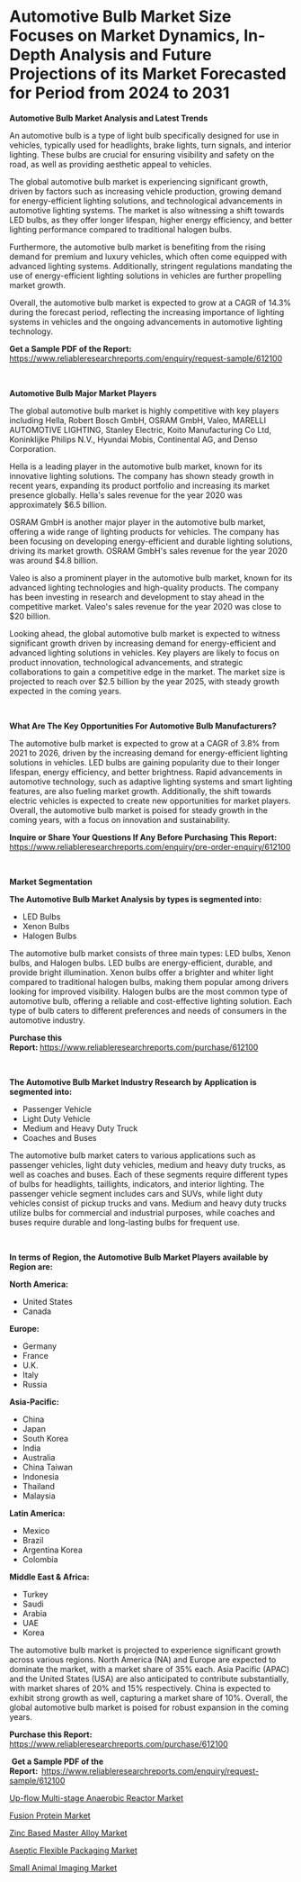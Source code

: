 <p><h1>Automotive Bulb Market Size Focuses on Market Dynamics, In-Depth Analysis and Future Projections of its Market Forecasted for Period from 2024 to 2031</h1></p><p><strong>Automotive Bulb Market Analysis and Latest Trends</strong></p>
<p><p>An automotive bulb is a type of light bulb specifically designed for use in vehicles, typically used for headlights, brake lights, turn signals, and interior lighting. These bulbs are crucial for ensuring visibility and safety on the road, as well as providing aesthetic appeal to vehicles.</p><p>The global automotive bulb market is experiencing significant growth, driven by factors such as increasing vehicle production, growing demand for energy-efficient lighting solutions, and technological advancements in automotive lighting systems. The market is also witnessing a shift towards LED bulbs, as they offer longer lifespan, higher energy efficiency, and better lighting performance compared to traditional halogen bulbs.</p><p>Furthermore, the automotive bulb market is benefiting from the rising demand for premium and luxury vehicles, which often come equipped with advanced lighting systems. Additionally, stringent regulations mandating the use of energy-efficient lighting solutions in vehicles are further propelling market growth.</p><p>Overall, the automotive bulb market is expected to grow at a CAGR of 14.3% during the forecast period, reflecting the increasing importance of lighting systems in vehicles and the ongoing advancements in automotive lighting technology.</p></p>
<p><strong>Get a Sample PDF of the Report:&nbsp;</strong> <a href="https://www.reliableresearchreports.com/enquiry/request-sample/612100">https://www.reliableresearchreports.com/enquiry/request-sample/612100</a></p>
<p>&nbsp;</p>
<p><strong>Automotive Bulb Major Market Players</strong></p>
<p><p>The global automotive bulb market is highly competitive with key players including Hella, Robert Bosch GmbH, OSRAM GmbH, Valeo, MARELLI AUTOMOTIVE LIGHTING, Stanley Electric, Koito Manufacturing Co Ltd, Koninklijke Philips N.V., Hyundai Mobis, Continental AG, and Denso Corporation. </p><p>Hella is a leading player in the automotive bulb market, known for its innovative lighting solutions. The company has shown steady growth in recent years, expanding its product portfolio and increasing its market presence globally. Hella's sales revenue for the year 2020 was approximately $6.5 billion.</p><p>OSRAM GmbH is another major player in the automotive bulb market, offering a wide range of lighting products for vehicles. The company has been focusing on developing energy-efficient and durable lighting solutions, driving its market growth. OSRAM GmbH's sales revenue for the year 2020 was around $4.8 billion.</p><p>Valeo is also a prominent player in the automotive bulb market, known for its advanced lighting technologies and high-quality products. The company has been investing in research and development to stay ahead in the competitive market. Valeo's sales revenue for the year 2020 was close to $20 billion.</p><p>Looking ahead, the global automotive bulb market is expected to witness significant growth driven by increasing demand for energy-efficient and advanced lighting solutions in vehicles. Key players are likely to focus on product innovation, technological advancements, and strategic collaborations to gain a competitive edge in the market. The market size is projected to reach over $2.5 billion by the year 2025, with steady growth expected in the coming years.</p></p>
<p>&nbsp;</p>
<p><strong>What Are The Key Opportunities For Automotive Bulb Manufacturers?</strong></p>
<p><p>The automotive bulb market is expected to grow at a CAGR of 3.8% from 2021 to 2026, driven by the increasing demand for energy-efficient lighting solutions in vehicles. LED bulbs are gaining popularity due to their longer lifespan, energy efficiency, and better brightness. Rapid advancements in automotive technology, such as adaptive lighting systems and smart lighting features, are also fueling market growth. Additionally, the shift towards electric vehicles is expected to create new opportunities for market players. Overall, the automotive bulb market is poised for steady growth in the coming years, with a focus on innovation and sustainability.</p></p>
<p><strong>Inquire or Share Your Questions If Any Before Purchasing This Report:</strong> <a href="https://www.reliableresearchreports.com/enquiry/pre-order-enquiry/612100">https://www.reliableresearchreports.com/enquiry/pre-order-enquiry/612100</a></p>
<p>&nbsp;</p>
<p><strong>Market Segmentation</strong></p>
<p><strong>The Automotive Bulb Market Analysis by types is segmented into:</strong></p>
<p><ul><li>LED Bulbs</li><li>Xenon Bulbs</li><li>Halogen Bulbs</li></ul></p>
<p><p>The automotive bulb market consists of three main types: LED bulbs, Xenon bulbs, and Halogen bulbs. LED bulbs are energy-efficient, durable, and provide bright illumination. Xenon bulbs offer a brighter and whiter light compared to traditional halogen bulbs, making them popular among drivers looking for improved visibility. Halogen bulbs are the most common type of automotive bulb, offering a reliable and cost-effective lighting solution. Each type of bulb caters to different preferences and needs of consumers in the automotive industry.</p></p>
<p><strong>Purchase this Report:&nbsp;</strong><a href="https://www.reliableresearchreports.com/purchase/612100">https://www.reliableresearchreports.com/purchase/612100</a></p>
<p>&nbsp;</p>
<p><strong>The Automotive Bulb Market Industry Research by Application is segmented into:</strong></p>
<p><ul><li>Passenger Vehicle</li><li>Light Duty Vehicle</li><li>Medium and Heavy Duty Truck</li><li>Coaches and Buses</li></ul></p>
<p><p>The automotive bulb market caters to various applications such as passenger vehicles, light duty vehicles, medium and heavy duty trucks, as well as coaches and buses. Each of these segments require different types of bulbs for headlights, taillights, indicators, and interior lighting. The passenger vehicle segment includes cars and SUVs, while light duty vehicles consist of pickup trucks and vans. Medium and heavy duty trucks utilize bulbs for commercial and industrial purposes, while coaches and buses require durable and long-lasting bulbs for frequent use.</p></p>
<p>&nbsp;</p>
<p><strong>In terms of Region, the Automotive Bulb Market Players available by Region are:</strong></p>
<p>
    <p> <strong> North America: </strong>
        <ul>
            <li>United States</li>
            <li>Canada</li>
        </ul>
        </p> 
    <p> <strong> Europe: </strong>
        <ul>
            <li>Germany</li>
            <li>France</li>
            <li>U.K.</li>
            <li>Italy</li>
            <li>Russia</li>
        </ul>
        </p> 
    <p> <strong> Asia-Pacific: </strong>
        <ul>
            <li>China</li>
            <li>Japan</li>
            <li>South Korea</li>
            <li>India</li>
            <li>Australia</li>
            <li>China Taiwan</li>
            <li>Indonesia</li>
            <li>Thailand</li>
            <li>Malaysia</li>
        </ul>
        </p> 
    <p> <strong> Latin America: </strong>
        <ul>
            <li>Mexico</li>
            <li>Brazil</li>
            <li>Argentina Korea</li>
            <li>Colombia</li>
        </ul>
        </p> 
    <p> <strong> Middle East & Africa: </strong>
        <ul>
            <li>Turkey</li>
            <li>Saudi</li>
            <li>Arabia</li>
            <li>UAE</li>
            <li>Korea</li>
        </ul>
    </p>
    </p>
<p><p>The automotive bulb market is projected to experience significant growth across various regions. North America (NA) and Europe are expected to dominate the market, with a market share of 35% each. Asia Pacific (APAC) and the United States (USA) are also anticipated to contribute substantially, with market shares of 20% and 15% respectively. China is expected to exhibit strong growth as well, capturing a market share of 10%. Overall, the global automotive bulb market is poised for robust expansion in the coming years.</p></p>
<p><strong>Purchase this Report: </strong><a href="https://www.reliableresearchreports.com/purchase/612100">https://www.reliableresearchreports.com/purchase/612100</a></p>
<p>&nbsp;<strong>Get a Sample PDF of the Report:&nbsp;&nbsp;</strong><a href="https://www.reliableresearchreports.com/enquiry/request-sample/612100">https://www.reliableresearchreports.com/enquiry/request-sample/612100</a></p>
<p><strong></strong></p>
<p><p><a href="https://issuu.com/reportprime-2/docs/up-flow-multi-stage-anaerobic-reactor-market-size-">Up-flow Multi-stage Anaerobic Reactor Market</a></p><p><a href="https://medium.com/@jordyhansen565/fusion-protein-market-outlook-industry-overview-and-forecast-2024-to-2031-6af2d96609f6">Fusion Protein Market</a></p><p><a href="https://github.com/rahu1506/Market-Research-Report-List-3/blob/main/zinc-based-master-alloy-market.md">Zinc Based Master Alloy Market</a></p><p><a href="https://issuu.com/reportprime-2/docs/aseptic-flexible-packaging-market-size-2030.pptx">Aseptic Flexible Packaging Market</a></p><p><a href="https://medium.com/@jordyhansen565/small-animal-imaging-market-share-evolution-and-market-growth-trends-2024-2031-18eed39c2ebe">Small Animal Imaging Market</a></p></p>